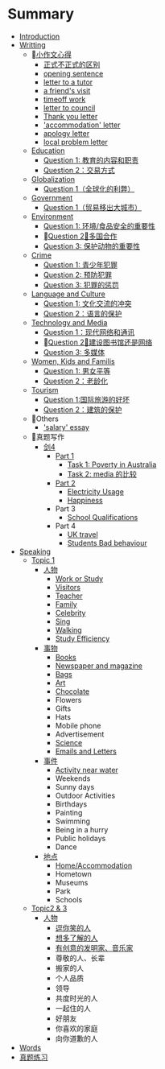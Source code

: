 # Summary

* [Introduction](README.md)
* [Writting](writing.md)
    * [小作文心得](小作文心得.md)
        * [正式不正式的区别](正式不正式的区别.md)
        * [opening sentence](opening-sentence.md)
        * [letter to a tutor](letter-to-a-tutor.md)
        * [a friend's visit](a-friends-visit.md)
        * [timeoff work](timeoff-work.md)
        * [letter to council](letter-to-council.md)
        * [Thank you letter](thank-you-letter.md)
        * ['accommodation' letter](accommodation-letter.md)
        * [apology letter](apology-letter.md)
        * [local problem letter](local-problem-letter.md)
    * [Education](education.md)
        * [Question 1: 教育的内容和职责](question-1-教育的内容和职责.md)
        * [Question 2：交易方式](question-2：交易方式.md)
    * [Globalization](globalization.md)
        * [Question 1（全球化的利弊）](question-1.md)
    * [Government](government.md)
        * [Question 1（贸易移出大城市）](question-1（贸易移出大城市）.md)
    * [Environment](environment.md)
        * [Question 1: 环境\/食品安全的重要性](question-1-环境的重要性.md)
        * [Question 2：多国合作](bquestion-2：多国合作.md)
        * [Question 3: 保护动物的重要性](question-3-保护动物的重要性.md)
    * [Crime](crime.md)
        * [Question 1: 青少年犯罪](question-1-青少年犯罪.md)
        * [Question 2: 预防犯罪](question-2.md)
        * [Question 3: 犯罪的惩罚](question-3-犯罪的惩罚.md)
    * [Language and Culture](language-and-culture.md)
        * [Question 1: 文化交流的冲突](question-1-文化交流的冲突.md)
        * [Question 2：语言的保护](question-2：语言的保护.md)
    * [Technology and Media](technology-and-media.md)
        * [Question 1：现代网络和通讯](question-1：现代网络和通讯.md)
        * [Question 2：建设图书馆还是网络](bquestion-2：建设图书馆还是网络.md)
        * [Question 3: 多媒体](question-3-多媒体.md)
    * [Women, Kids and Familis](women-kids-and-familis.md)
        * [Question 1: 男女平等](question-1-男女平等.md)
        * [Question 2：老龄化](老龄化.md)
    * [Tourism](tourism.md)
        * [Question 1:国际旅游的好坏](question-1国际旅游的好坏.md)
        * [Question 2：建筑的保护](question-2：建筑的保护.md)
    * Others
        * ['salary' essay](salary-essay.md)
    * 真题写作
        * [剑4](剑4.md)
            * [Part 1](part.md)
                * [Task 1: Poverty in Australia](task-1.md)
                * [Task 2: media 的比较](task-2.md)
            * [Part 2](part-2.md)
                * [Electricity Usage](electricity-usage.md)
                * [Happiness](happiness.md)
            * Part 3
                * [School Qualifications](school-qualifications.md)
            * Part 4
                * [UK travel](uk-travel.md)
                * [Students Bad behaviour](students-bad-behaviour.md)
* [Speaking](speaking.md)
    * [Topic 1](topic-1.md)
        * [人物](人物.md)
            * [Work or Study](work-or-study.md)
            * [Visitors](visitors.md)
            * [Teacher](teacher.md)
            * [Family](family.md)
            * [Celebrity](celebrity.md)
            * [Sing](sing.md)
            * [Walking](walking.md)
            * [Study Efficiency](study-efficiency.md)
        * [事物](事物.md)
            * [Books](books.md)
            * [Newspaper and magazine](newspaper-and-magazine.md)
            * [Bags](bags.md)
            * [Art](art.md)
            * [Chocolate](chocolate.md)
            * Flowers
            * Gifts
            * Hats
            * Mobile phone
            * Advertisement
            * [Science](science.md)
            * [Emails and Letters](emails-and-letters.md)
        * [事件](事件.md)
            * [Activity near water](activity-near-water.md)
            * Weekends
            * Sunny days
            * Outdoor Activities
            * Birthdays
            * Painting
            * Swimming
            * Being in a hurry
            * Public holidays
            * Dance
        * [地点](地点.md)
            * [Home\/Accommodation](homeaccommodation.md)
            * Hometown
            * Museums
            * Park
            * Schools
    * [Topic2 & 3](topic2--3.md)
        * [人物](人物.md)
            * [逗你笑的人](逗你笑的人.md)
            * [想多了解的人](想多了解的人.md)
            * [有创意的发明家、音乐家](有创意的发明家、音乐家.md)
            * 尊敬的人、长辈
            * 搬家的人
            * 个人品质
            * 领导
            * 共度时光的人
            * 一起住的人
            * 好朋友
            * 你喜欢的家庭
            * 向你道歉的人
* [Words](words.md)
* [真题练习](真题练习.md)

